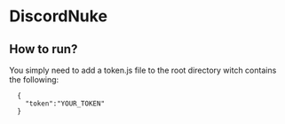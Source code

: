 # DiscordNuke

## How to run?
You simply need to add a token.js file to the root directory witch contains the following:
```
  {
    "token":"YOUR_TOKEN"
  }
```
